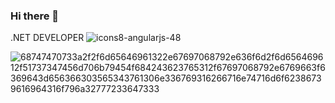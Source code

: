 ### Hi there 👋
.NET DEVELOPER
![icons8-angularjs-48](https://user-images.githubusercontent.com/88801652/211309467-22c7a1e8-c3da-4c24-aea8-a80dd7eff021.png)

![68747470733a2f2f6d65646961322e67697068792e636f6d2f6d656469612f51737347456d706b79454f684243623765312f67697068792e6769663f6369643d656366303565343761306e336769316266716e74716d6f62386739616964316f796a32777233647333](https://user-images.githubusercontent.com/88801652/211309821-edcd15f1-53cd-48e8-9e03-562a86c9ccfa.gif)
